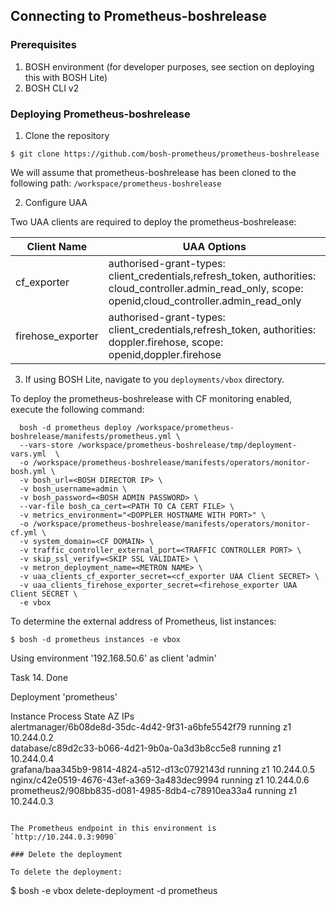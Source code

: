 ## Connecting to Prometheus-boshrelease

### Prerequisites
1. BOSH environment (for developer purposes, see section on deploying this with BOSH Lite)
2. BOSH CLI v2
### Deploying Prometheus-boshrelease

1. Clone the repository
```
$ git clone https://github.com/bosh-prometheus/prometheus-boshrelease
```

We will assume that prometheus-boshrelease has been cloned to the following path: `/workspace/prometheus-boshrelease`


2. Configure UAA

Two UAA clients are required to deploy the prometheus-boshrelease:

| Client Name | UAA Options |
|-------------|-------------|
| cf_exporter | authorised-grant-types: client_credentials,refresh_token, authorities: cloud_controller.admin_read_only, scope: openid,cloud_controller.admin_read_only |
| firehose_exporter | authorised-grant-types: client_credentials,refresh_token, authorities: doppler.firehose, scope: openid,doppler.firehose |

3. If using BOSH Lite, navigate to you `deployments/vbox` directory.

To deploy the prometheus-boshrelease with CF monitoring enabled, execute the following command:
```
  bosh -d prometheus deploy /workspace/prometheus-boshrelease/manifests/prometheus.yml \
  --vars-store /workspace/prometheus-boshrelease/tmp/deployment-vars.yml  \
  -o /workspace/prometheus-boshrelease/manifests/operators/monitor-bosh.yml \
  -v bosh_url=<BOSH DIRECTOR IP> \
  -v bosh_username=admin \
  -v bosh_password=<BOSH ADMIN PASSWORD> \
  --var-file bosh_ca_cert=<PATH TO CA CERT FILE> \
  -v metrics_environment="<DOPPLER HOSTNAME WITH PORT>" \
  -o /workspace/prometheus-boshrelease/manifests/operators/monitor-cf.yml \
  -v system_domain=<CF DOMAIN> \
  -v traffic_controller_external_port=<TRAFFIC CONTROLLER PORT> \
  -v skip_ssl_verify=<SKIP SSL VALIDATE> \
  -v metron_deployment_name=<METRON NAME> \
  -v uaa_clients_cf_exporter_secret=<cf_exporter UAA Client SECRET> \
  -v uaa_clients_firehose_exporter_secret=<firehose_exporter UAA Client SECRET \
  -e vbox
```

To determine the external address of Prometheus, list instances:
```
$ bosh -d prometheus instances -e vbox

 ```
 Using environment '192.168.50.6' as client 'admin'

Task 14. Done

Deployment 'prometheus'

Instance                                           Process State  AZ  IPs  
alertmanager/6b08de8d-35dc-4d42-9f31-a6bfe5542f79  running        z1  10.244.0.2  
database/c89d2c33-b066-4d21-9b0a-0a3d3b8cc5e8      running        z1  10.244.0.4  
grafana/baa345b9-9814-4824-a512-d13c0792143d       running        z1  10.244.0.5  
nginx/c42e0519-4676-43ef-a369-3a483dec9994         running        z1  10.244.0.6  
prometheus2/908bb835-d081-4985-8db4-c78910ea33a4   running        z1  10.244.0.3  
```

The Prometheus endpoint in this environment is `http://10.244.0.3:9090`

### Delete the deployment

To delete the deployment:
```
$ bosh -e vbox delete-deployment -d prometheus
```